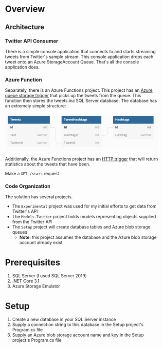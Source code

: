 # Overview

## Architecture

### Twitter API Consumer

There is a simple console application that connects to and starts streaming tweets from Twitter's sample stream. This console application drops each tweet onto an Azure StorageAccount Queue. That's all the console application does.

### Azure Function

Separately, there is an Azure Functions project. This project has an [Azure queue storage trigger](https://docs.microsoft.com/en-us/azure/azure-functions/functions-bindings-storage-queue-trigger?tabs=in-process%2Cextensionv5&pivots=programming-language-csharp) that picks up the tweets from the queue. This function then stores the tweets ina SQL Server database. The database has an extremely simple structure:

![Database](db.png)

Additionally, the Azure Functions project has an [HTTP trigger](https://docs.microsoft.com/en-us/azure/azure-functions/functions-bindings-http-webhook-trigger?tabs=in-process%2Cfunctionsv2&pivots=programming-language-csharp) that will return statistics about the tweets that have been.

Make a `GET /stats` request

### Code Organization

The solution has several projects.

- The `Experimental` project was used for my initial efforts to get data from Twitter's API
- The `Models.Twitter` project holds models representing objects supplied from the Twitter API
- The `Setup` project will create database tables and Azure blob storage queues
  - **Note**: this project assumes the database and the Azure blob storage account already exist

# Prerequisites

1. SQL Server (I used SQL Server 2019)
1. .NET Core 3.1
1. Azure Storage Emulator

# Setup

1. Create a new database in your SQL Server instance
1. Supply a connection string to this database in the Setup project's Program.cs file
1. Supply an Azure blob storage account name and key in the Setup project's Program.cs file
